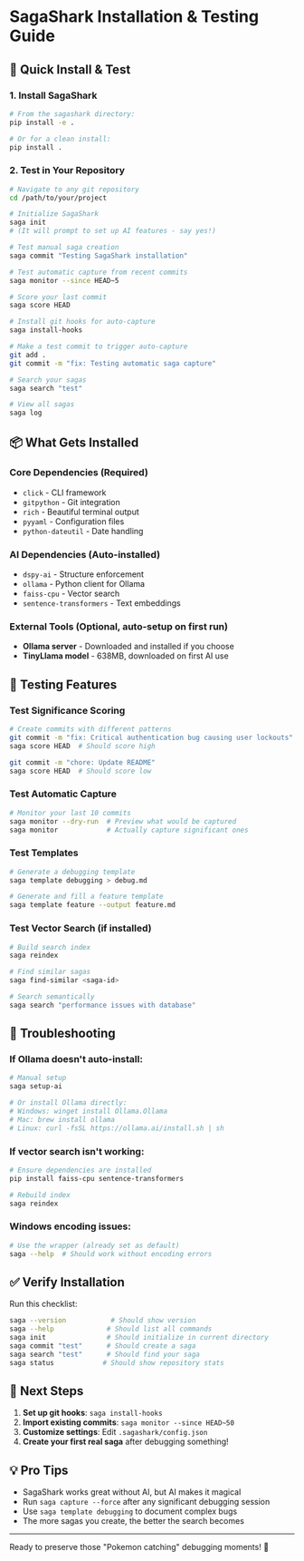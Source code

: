 # SagaShark Installation & Testing Guide

## 🚀 Quick Install & Test

### 1. Install SagaShark
```bash
# From the sagashark directory:
pip install -e .

# Or for a clean install:
pip install .
```

### 2. Test in Your Repository
```bash
# Navigate to any git repository
cd /path/to/your/project

# Initialize SagaShark
saga init
# (It will prompt to set up AI features - say yes!)

# Test manual saga creation
saga commit "Testing SagaShark installation"

# Test automatic capture from recent commits
saga monitor --since HEAD~5

# Score your last commit
saga score HEAD

# Install git hooks for auto-capture
saga install-hooks

# Make a test commit to trigger auto-capture
git add .
git commit -m "fix: Testing automatic saga capture"

# Search your sagas
saga search "test"

# View all sagas
saga log
```

## 📦 What Gets Installed

### Core Dependencies (Required)
- `click` - CLI framework
- `gitpython` - Git integration
- `rich` - Beautiful terminal output
- `pyyaml` - Configuration files
- `python-dateutil` - Date handling

### AI Dependencies (Auto-installed)
- `dspy-ai` - Structure enforcement
- `ollama` - Python client for Ollama
- `faiss-cpu` - Vector search
- `sentence-transformers` - Text embeddings

### External Tools (Optional, auto-setup on first run)
- **Ollama server** - Downloaded and installed if you choose
- **TinyLlama model** - 638MB, downloaded on first AI use

## 🧪 Testing Features

### Test Significance Scoring
```bash
# Create commits with different patterns
git commit -m "fix: Critical authentication bug causing user lockouts"
saga score HEAD  # Should score high

git commit -m "chore: Update README"
saga score HEAD  # Should score low
```

### Test Automatic Capture
```bash
# Monitor your last 10 commits
saga monitor --dry-run  # Preview what would be captured
saga monitor            # Actually capture significant ones
```

### Test Templates
```bash
# Generate a debugging template
saga template debugging > debug.md

# Generate and fill a feature template
saga template feature --output feature.md
```

### Test Vector Search (if installed)
```bash
# Build search index
saga reindex

# Find similar sagas
saga find-similar <saga-id>

# Search semantically
saga search "performance issues with database"
```

## 🔧 Troubleshooting

### If Ollama doesn't auto-install:
```bash
# Manual setup
saga setup-ai

# Or install Ollama directly:
# Windows: winget install Ollama.Ollama
# Mac: brew install ollama
# Linux: curl -fsSL https://ollama.ai/install.sh | sh
```

### If vector search isn't working:
```bash
# Ensure dependencies are installed
pip install faiss-cpu sentence-transformers

# Rebuild index
saga reindex
```

### Windows encoding issues:
```bash
# Use the wrapper (already set as default)
saga --help  # Should work without encoding errors
```

## ✅ Verify Installation

Run this checklist:
```bash
saga --version           # Should show version
saga --help             # Should list all commands
saga init               # Should initialize in current directory
saga commit "test"      # Should create a saga
saga search "test"      # Should find your saga
saga status            # Should show repository stats
```

## 🎯 Next Steps

1. **Set up git hooks**: `saga install-hooks`
2. **Import existing commits**: `saga monitor --since HEAD~50`
3. **Customize settings**: Edit `.sagashark/config.json`
4. **Create your first real saga** after debugging something!

## 💡 Pro Tips

- SagaShark works great without AI, but AI makes it magical
- Run `saga capture --force` after any significant debugging session
- Use `saga template debugging` to document complex bugs
- The more sagas you create, the better the search becomes

---

Ready to preserve those "Pokemon catching" debugging moments! 🎉